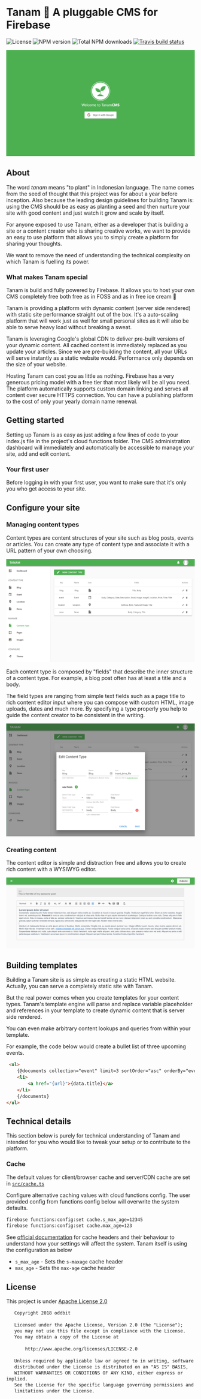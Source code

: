 # Tanam 🌱 A pluggable CMS for Firebase
![License](https://img.shields.io/npm/l/tanam.svg)
![NPM version](https://img.shields.io/npm/v/tanam.svg)
![Total NPM downloads](https://img.shields.io/npm/dt/tanam.svg)
[![Travis build status](https://img.shields.io/travis/oddbit/tanam.svg)](https://travis-ci.org/oddbit/nexudus-js)

![Login screen](/doc/images/login.png)


## About
The word *tanam* means "to plant" in Indonesian language. The name comes from the seed of thought that
this project was for about a year before inception. Also because the leading design guidelines for
building Tanam is: using the CMS should be as easy as planting a seed and then nurture your site
with good content and just watch it grow and scale by itself.

For anyone exposed to use Tanam, either as a developer that is building a site or a content creator who is sharing creative works,
we want to provide an easy to use platform that allows you to simply create a platform for sharing your thoughts.

We want to remove the need of understanding the technical complexity on which Tanam is fuelling its power.

### What makes Tanam special
Tanam is build and fully powered by Firebase. It allows you to host your own CMS completely free
both free as in FOSS and as in free ice cream 🍦

Tanam is providing a platform with dynamic content (server side rendered) with static site performance
straight out of the box. It's a auto-scaling platform that will work just as well for small personal
sites as it will also be able to serve heavy load without breaking a sweat.

Tanam is leveraging Google's global CDN to deliver pre-built versions of your dynamic content.
All cached content is immediately replaced as you update your articles. Since we are pre-building
the content, all your URLs will serve instantly as a static website would. Performance only depends
on the size of your website.

Hosting Tanam can cost you as little as nothing. Firebase has a very generous pricing model with
a free tier that most likely will be all you need. The platform automatically supports custom
domain linking and serves all content over secure HTTPS connection. You can have a publishing
platform to the cost of only your yearly domain name renewal.

## Getting started
Setting up Tanam is as easy as just adding a few lines of code to your index.js file in the project's cloud functions folder.
The CMS administration dashboard will immediately and automatically be accessible to manage your site, add and edit content.

### Your first user
Before logging in with your first user, you want to make sure that it's only you who get access to your site.

## Configure your site

### Managing content types
Content types are content structures of your site such as blog posts, events or articles.
You can create any type of content type and associate it with a URL pattern of your own choosing.

![List content types](/doc/images/content-types-list.png)

Each content type is composed by "fields" that describe the inner structure of a content type.
For example, a blog post often has at least a title and a body.

The field types are ranging from simple text fields such as a page title to rich content editor input
where you can compose with custom HTML, image uploads, dates and much more. By specifying a type
properly you help to guide the content creator to be consistent in the writing.

![Edit content type](/doc/images/content-types-edit.png)

### Creating content
The content editor is simple and distraction free and allows you to create rich content with a WYSIWYG
editor.

![Edit blog post](/doc/images/blog-edit.png)

## Building templates
Building a Tanam site is as simple as creating a static HTML website. Actually, you can serve a
completely static site with Tanam.

But the real power comes when you create templates for your content types. Tanam's template
engine will parse and replace variable placeholder and references in your template to create
dynamic content that is server side rendered.

You can even make arbitrary content lookups and queries from within your template.

For example, the code below would create a bullet list of three upcoming events.

```html
 <ul>
    {@documents collection="event" limit=3 sortOrder="asc" orderBy="eventData"}
    <li>
        <a href="{url}">{data.title}</a>
    </li>
    {/documents}
</ul>
```

## Technical details
This section below is purely for technical understanding of Tanam and intended for you who
would like to tweak your setup or to contribute to the platform.

### Cache
The default values for client/browser cache and server/CDN cache are set in
[`src/cache.ts`](src/cache.ts)

Configure alternative caching values with cloud functions config. The user provided config
from functions config below will overwrite the system defaults.

```bash
firebase functions:config:set cache.s_max_age=12345
firebase functions:config:set cache.max_age=123
```

See [official documentation](https://developer.mozilla.org/en-US/docs/Web/HTTP/Headers/Cache-Control)
for cache headers and their behaviour to understand how your settings will affect the system.
Tanam itself is using the configuration as below

 * `s_max_age` - Sets the `s-maxage` cache header
 * `max_age` - Sets the `max-age` cache header


## License
This project is under [Apache License 2.0](LICENSE)

```
   Copyright 2018 oddbit

   Licensed under the Apache License, Version 2.0 (the "License");
   you may not use this file except in compliance with the License.
   You may obtain a copy of the License at

       http://www.apache.org/licenses/LICENSE-2.0

   Unless required by applicable law or agreed to in writing, software
   distributed under the License is distributed on an "AS IS" BASIS,
   WITHOUT WARRANTIES OR CONDITIONS OF ANY KIND, either express or implied.
   See the License for the specific language governing permissions and
   limitations under the License.
```
